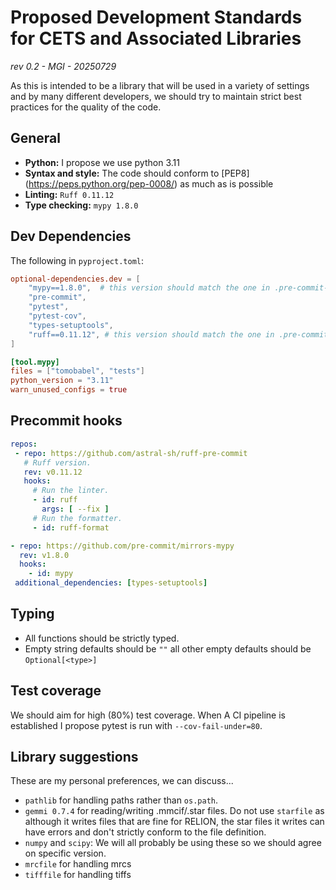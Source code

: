 Proposed Development Standards for CETS and Associated Libraries
================================================================
*rev 0.2 - MGI - 20250729*

As this is intended to be a library that will be used in a variety of settings
and by many different developers, we should try to maintain strict best practices
for the quality of the code.

General
-------

- **Python:** I propose we use python 3.11
- **Syntax and style:** The code should conform to [PEP8] (https://peps.python.org/pep-0008/)
  as much as is possible
- **Linting:** ``Ruff 0.11.12``
- **Type checking:** ``mypy 1.8.0``

Dev Dependencies
----------------

The following in ``pyproject.toml``:

```toml
optional-dependencies.dev = [
    "mypy==1.8.0",  # this version should match the one in .pre-commit-config.yaml
    "pre-commit",
    "pytest",
    "pytest-cov",
    "types-setuptools",
    "ruff==0.11.12", # this version should match the one in .pre-commit-config.yaml
]

[tool.mypy]
files = ["tomobabel", "tests"]
python_version = "3.11"
warn_unused_configs = true
```

Precommit hooks
---------------

```yaml
repos:
 - repo: https://github.com/astral-sh/ruff-pre-commit
   # Ruff version.
   rev: v0.11.12
   hooks:
     # Run the linter.
     - id: ruff
       args: [ --fix ]
     # Run the formatter.
     - id: ruff-format

- repo: https://github.com/pre-commit/mirrors-mypy
  rev: v1.8.0
  hooks:
    - id: mypy
 additional_dependencies: [types-setuptools]
```

Typing
------

- All functions should be strictly typed.
- Empty string defaults should be ``""`` all other empty defaults should be
  ``Optional[<type>]``

Test coverage
-------------

We should aim for high (80%) test coverage.  When A CI pipeline is established
I propose pytest is run with ``--cov-fail-under=80``.

Library suggestions
-------------------

These are my personal preferences, we can discuss...

- ``pathlib`` for handling paths rather than ``os.path``.
- ``gemmi 0.7.4`` for reading/writing .mmcif/.star files. Do not use ``starfile``
  as although it writes files that are fine for RELION, the star files it writes
  can have errors and don't strictly conform to the file definition.
- ``numpy`` and ``scipy``: We will all probably be using these so we should agree on
  specific version.
- ``mrcfile`` for handling mrcs
- ``tifffile`` for handling tiffs
